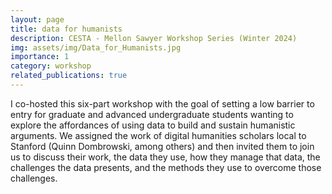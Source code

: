 ```yaml
---
layout: page
title: data for humanists
description: CESTA - Mellon Sawyer Workshop Series (Winter 2024)
img: assets/img/Data_for_Humanists.jpg
importance: 1
category: workshop
related_publications: true
---
```

I co-hosted this six-part workshop with the goal of setting a low barrier to entry for graduate and advanced undergraduate students wanting to explore the affordances of using data to build and sustain humanistic arguments. We assigned the work of digital humanities scholars local to Stanford (Quinn Dombrowski, among others) and then invited them to join us to discuss their work, the data they use, how they manage that data, the challenges the data presents, and the methods they use to overcome those challenges.

